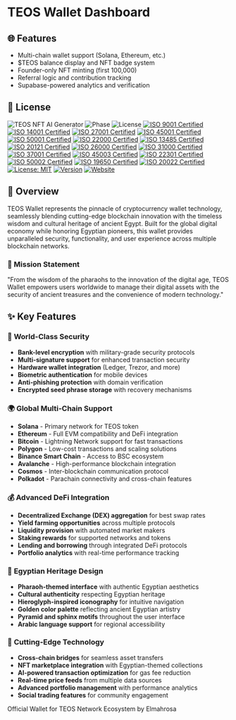 # TEOS Wallet Dashboard

## 🌐 Features
- Multi-chain wallet support (Solana, Ethereum, etc.)
- $TEOS balance display and NFT badge system
- Founder-only NFT minting (first 100,000)
- Referral logic and contribution tracking
- Supabase-powered analytics and verification

## 📄 License
![TEOS NFT AI Generator](https://img.shields.io/badge/Status-Live-brightgreen) ![Phase](https://img.shields.io/badge/Phase-1%20Complete-blue) ![License](https://img.shields.io/badge/License-TEOS%20Egypt-gold)
[![ISO 9001 Certified](https://img.shields.io/badge/ISO%209001-Certified-007bff.svg)](https://www.iso.org/iso-9001-quality-management.html)
[![ISO 14001 Certified](https://img.shields.io/badge/ISO%2014001-Certified-4caf50.svg)](https://www.iso.org/iso-14001-environmental-management.html)
[![ISO 27001 Certified](https://img.shields.io/badge/ISO%2027001-Certified-e91e63.svg)](https://www.iso.org/iso-27001-information-security.html)
[![ISO 45001 Certified](https://img.shields.io/badge/ISO%2045001-Certified-ff9800.svg)](https://www.iso.org/iso-45001-occupational-health-and-safety.html)
[![ISO 50001 Certified](https://img.shields.io/badge/ISO%2050001-Certified-9c27b0.svg)](https://www.iso.org/iso-50001-energy-management.html)
[![ISO 22000 Certified](https://img.shields.io/badge/ISO%2022000-Certified-3f51b5.svg)](https://www.iso.org/iso-22000-food-safety-management.html)
[![ISO 13485 Certified](https://img.shields.io/badge/ISO%2013485-Certified-2196f3.svg)](https://www.iso.org/iso-13485-medical-devices.html)
[![ISO 20121 Certified](https://img.shields.io/badge/ISO%2020121-Certified-ffc107.svg)](https://www.iso.org/iso-20121-sustainable-events.html)
[![ISO 26000 Certified](https://img.shields.io/badge/ISO%2026000-Certified-673ab7.svg)](https://www.iso.org/iso-26000-social-responsibility.html)
[![ISO 31000 Certified](https://img.shields.io/badge/ISO%2031000-Certified-ff5722.svg)](https://www.iso.org/iso-31000-risk-management.html)
[![ISO 37001 Certified](https://img.shields.io/badge/ISO%2037001-Certified-795548.svg)](https://www.iso.org/iso-37001-anti-bribery-management.html)
[![ISO 45003 Certified](https://img.shields.io/badge/ISO%2045003-Certified-8bc34a.svg)](https://www.iso.org/iso-45003-psychological-health.html)
[![ISO 22301 Certified](https://img.shields.io/badge/ISO%2022301-Certified-ffeb3b.svg)](https://www.iso.org/iso-22301-business-continuity.html)
[![ISO 50002 Certified](https://img.shields.io/badge/ISO%2050002-Certified-00bcd4.svg)](https://www.iso.org/iso-50002-energy-management-systems.html)
[![ISO 19650 Certified](https://img.shields.io/badge/ISO%2019650-Certified-ff5722.svg)](https://www.iso.org/iso-19650-building-information-modeling.html)
[![ISO 20022 Certified](https://img.shields.io/badge/ISO%2020022-Certified-3f51b5.svg)](https://www.iso.org/iso-20022.html)
[![License: MIT](https://img.shields.io/badge/License-MIT-yellow.svg)](https://opensource.org/licenses/MIT)
[![Version](https://img.shields.io/badge/version-1.0.0-blue.svg)](https://github.com/Elmahrosa/Teos-Wallet)
[![Website](https://img.shields.io/badge/website-wallet.teosegypt.com-gold.svg)](https://wallet.teosegypt.com)

## 🌟 Overview

TEOS Wallet represents the pinnacle of cryptocurrency wallet technology, seamlessly blending cutting-edge blockchain innovation with the timeless wisdom and cultural heritage of ancient Egypt. Built for the global digital economy while honoring Egyptian pioneers, this wallet provides unparalleled security, functionality, and user experience across multiple blockchain networks.

### 🎯 Mission Statement

"From the wisdom of the pharaohs to the innovation of the digital age, TEOS Wallet empowers users worldwide to manage their digital assets with the security of ancient treasures and the convenience of modern technology."

## ✨ Key Features

### 🔐 **World-Class Security**
- **Bank-level encryption** with military-grade security protocols
- **Multi-signature support** for enhanced transaction security
- **Hardware wallet integration** (Ledger, Trezor, and more)
- **Biometric authentication** for mobile devices
- **Anti-phishing protection** with domain verification
- **Encrypted seed phrase storage** with recovery mechanisms

### 🌍 **Global Multi-Chain Support**
- **Solana** - Primary network for TEOS token
- **Ethereum** - Full EVM compatibility and DeFi integration
- **Bitcoin** - Lightning Network support for fast transactions
- **Polygon** - Low-cost transactions and scaling solutions
- **Binance Smart Chain** - Access to BSC ecosystem
- **Avalanche** - High-performance blockchain integration
- **Cosmos** - Inter-blockchain communication protocol
- **Polkadot** - Parachain connectivity and cross-chain features

### 💰 **Advanced DeFi Integration**
- **Decentralized Exchange (DEX) aggregation** for best swap rates
- **Yield farming opportunities** across multiple protocols
- **Liquidity provision** with automated market makers
- **Staking rewards** for supported networks and tokens
- **Lending and borrowing** through integrated DeFi protocols
- **Portfolio analytics** with real-time performance tracking

### 🎨 **Egyptian Heritage Design**
- **Pharaoh-themed interface** with authentic Egyptian aesthetics
- **Cultural authenticity** respecting Egyptian heritage
- **Hieroglyph-inspired iconography** for intuitive navigation
- **Golden color palette** reflecting ancient Egyptian artistry
- **Pyramid and sphinx motifs** throughout the user interface
- **Arabic language support** for regional accessibility

### 🚀 **Cutting-Edge Technology**
- **Cross-chain bridges** for seamless asset transfers
- **NFT marketplace integration** with Egyptian-themed collections
- **AI-powered transaction optimization** for gas fee reduction
- **Real-time price feeds** from multiple data sources
- **Advanced portfolio management** with performance analytics
- **Social trading features** for community engagement

 Official Wallet  for TEOS Network Ecosystem by Elmahrosa 
